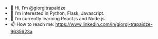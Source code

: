 - 👋 Hi, I’m @giorgitrapaidze
- 👀 I’m interested in Python, Flask, Javascript.
- 🌱 I’m currently learning React.js and Node.js.
- 📫 How to reach me: https://www.linkedin.com/in/giorgi-trapaidze-9635623a


<!---
giorgitrapaidze/giorgitrapaidze is a ✨ special ✨ repository because its `README.md` (this file) appears on your GitHub profile.
You can click the Preview link to take a look at your changes.
--->
